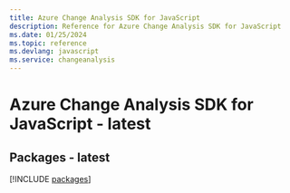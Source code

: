 ```yaml
---
title: Azure Change Analysis SDK for JavaScript
description: Reference for Azure Change Analysis SDK for JavaScript
ms.date: 01/25/2024
ms.topic: reference
ms.devlang: javascript
ms.service: changeanalysis
---
```

# Azure Change Analysis SDK for JavaScript - latest
## Packages - latest
[!INCLUDE [packages](change-analysis-index.md)]